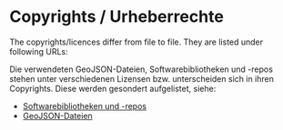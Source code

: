 # Copyrights / Urheberrechte

The copyrights/licences differ from file to file. They are listed under following URLs:

Die verwendeten GeoJSON-Dateien, Softwarebibliotheken und -repos stehen unter verschiedenen Lizensen bzw. unterscheiden sich in ihren Copyrights. Diese werden gesondert aufgelistet, siehe:

- [Softwarebibliotheken und -repos](https://pod-o-mart.github.io/bzag-kartenwerkstatt/copyrights.html)
- [GeoJSON-Dateien](https://pod-o-mart.github.io/bzag-kartenwerkstatt/karte/geojson/copyrights.html)
